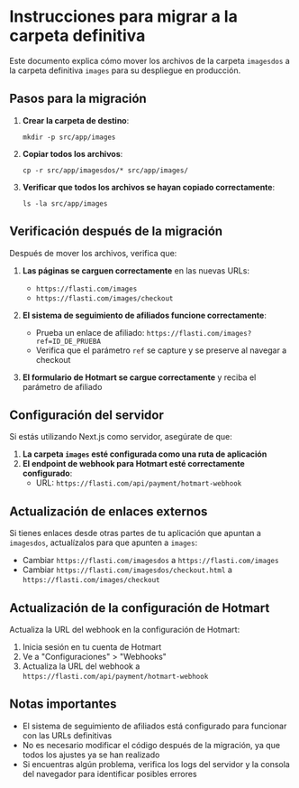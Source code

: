 # Instrucciones para migrar a la carpeta definitiva

Este documento explica cómo mover los archivos de la carpeta `imagesdos` a la carpeta definitiva `images` para su despliegue en producción.

## Pasos para la migración

1. **Crear la carpeta de destino**:
   ```
   mkdir -p src/app/images
   ```

2. **Copiar todos los archivos**:
   ```
   cp -r src/app/imagesdos/* src/app/images/
   ```

3. **Verificar que todos los archivos se hayan copiado correctamente**:
   ```
   ls -la src/app/images
   ```

## Verificación después de la migración

Después de mover los archivos, verifica que:

1. **Las páginas se carguen correctamente** en las nuevas URLs:
   - `https://flasti.com/images`
   - `https://flasti.com/images/checkout`

2. **El sistema de seguimiento de afiliados funcione correctamente**:
   - Prueba un enlace de afiliado: `https://flasti.com/images?ref=ID_DE_PRUEBA`
   - Verifica que el parámetro `ref` se capture y se preserve al navegar a checkout

3. **El formulario de Hotmart se cargue correctamente** y reciba el parámetro de afiliado

## Configuración del servidor

Si estás utilizando Next.js como servidor, asegúrate de que:

1. **La carpeta `images` esté configurada como una ruta de aplicación**
2. **El endpoint de webhook para Hotmart esté correctamente configurado**:
   - URL: `https://flasti.com/api/payment/hotmart-webhook`

## Actualización de enlaces externos

Si tienes enlaces desde otras partes de tu aplicación que apuntan a `imagesdos`, actualízalos para que apunten a `images`:

- Cambiar `https://flasti.com/imagesdos` a `https://flasti.com/images`
- Cambiar `https://flasti.com/imagesdos/checkout.html` a `https://flasti.com/images/checkout`

## Actualización de la configuración de Hotmart

Actualiza la URL del webhook en la configuración de Hotmart:

1. Inicia sesión en tu cuenta de Hotmart
2. Ve a "Configuraciones" > "Webhooks"
3. Actualiza la URL del webhook a `https://flasti.com/api/payment/hotmart-webhook`

## Notas importantes

- El sistema de seguimiento de afiliados está configurado para funcionar con las URLs definitivas
- No es necesario modificar el código después de la migración, ya que todos los ajustes ya se han realizado
- Si encuentras algún problema, verifica los logs del servidor y la consola del navegador para identificar posibles errores
